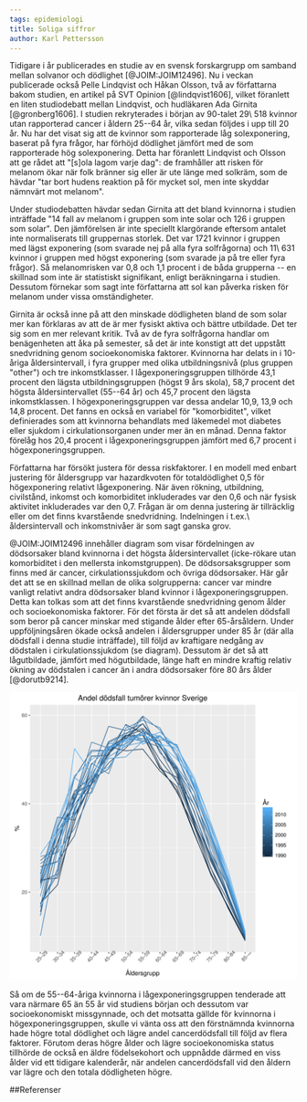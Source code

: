```yaml
---
tags: epidemiologi
title: Soliga siffror
author: Karl Pettersson
---
```


Tidigare i år publicerades en studie av en svensk forskargrupp om samband mellan solvanor och dödlighet [@JOIM:JOIM12496]. Nu i veckan publicerade också Pelle Lindqvist och Håkan Olsson, två av författarna bakom studien, en artikel på SVT Opinion [@lindqvist1606], vilket föranlett en liten studiodebatt mellan Lindqvist, och hudläkaren Ada Girnita [@gronberg1606]. I studien rekryterades i början av 90-talet 29\ 518 kvinnor utan rapporterad cancer i åldern 25--64 år, vilka sedan följdes i upp till 20 år. Nu har det visat sig att de kvinnor som rapporterade låg solexponering, baserat på fyra frågor, har förhöjd dödlighet jämfört med de som rapporterade hög solexponering. Detta har föranlett Lindqvist och Olsson att ge rådet att "[s]ola lagom varje dag": de framhåller att risken för melanom ökar när folk bränner sig eller är ute länge med solkräm, som de hävdar "tar bort hudens reaktion på för mycket sol, men inte skyddar nämnvärt mot melanom".

Under studiodebatten hävdar sedan Girnita att det bland kvinnorna i studien inträffade "14 fall av melanom i gruppen som inte solar och 126 i gruppen som solar". Den jämförelsen är inte speciellt klargörande eftersom antalet inte normaliserats till gruppernas storlek. Det var 1721 kvinnor i gruppen med lägst exponering (som svarade nej på alla fyra solfrågorna) och 11\ 631 kvinnor i gruppen med högst exponering (som svarade ja på tre eller fyra frågor). Så melanomrisken var 0,8 och 1,1 procent i de båda grupperna -- en skillnad som inte är statistiskt signifikant, enligt beräkningarna i studien. Dessutom förnekar som sagt inte författarna att sol kan påverka risken för melanom under vissa omständigheter.

Girnita är också inne på att den minskade dödligheten bland de som solar mer kan förklaras av att de är mer fysiskt aktiva och bättre utbildade. Det ter sig som en mer relevant kritik. Två av de fyra solfrågorna handlar om benägenheten att åka på semester, så det är inte konstigt att det uppstått snedvridning genom socioekonomiska faktorer. Kvinnorna har delats in i 10-åriga åldersintervall, i fyra grupper med olika utbildningsnivå (plus gruppen "other") och tre inkomstklasser. I lågexponeringsgruppen tillhörde 43,1 procent den lägsta utbildningsgruppen (högst 9 års skola), 58,7 procent det högsta åldersintervallet (55--64 år) och 45,7 procent den lägsta inkomstklassen. I högexponeringsgruppen var dessa andelar 10,9, 13,9 och 14,8 procent. Det fanns en också en variabel för "komorbiditet", vilket definierades som att kvinnorna behandlats med läkemedel mot diabetes eller sjukdom i cirkulationsorganen under mer än en månad. Denna faktor förelåg hos 20,4 procent i lågexponeringsgruppen jämfört med 6,7 procent i högexponeringsgruppen.

Författarna har försökt justera för dessa riskfaktorer. I en modell med enbart justering för åldersgrupp var hazardkvoten för totaldödlighet 0,5 för högexponering relativt lågexponering. När även rökning, utbildning, civilstånd, inkomst och komorbiditet inkluderades var den 0,6 och när fysisk aktivitet inkluderades var den 0,7. Frågan är om denna justering är tillräcklig eller om det finns kvarstående snedvridning. Indelningen i t.ex.\ åldersintervall och inkomstnivåer är som sagt ganska grov.

@JOIM:JOIM12496 innehåller diagram som visar fördelningen av dödsorsaker bland kvinnorna i det högsta åldersintervallet (icke-rökare utan komorbiditet i den mellersta inkomstgruppen). De dödsorsaksgrupper som finns med är cancer, cirkulationssjukdom och övriga dödsorsaker. Här går det att se en skillnad mellan de olika solgrupperna: cancer var mindre vanligt relativt andra dödsorsaker bland kvinnor i lågexponeringsgruppen. Detta kan tolkas som att det finns kvarstående snedvridning genom ålder och socioekonomiska faktorer. För det första är det så att andelen dödsfall som beror på cancer minskar med stigande ålder efter 65-årsåldern. Under uppföljningsåren ökade också andelen i åldersgrupper under 85 år (där alla dödsfall i denna studie inträffade), till följd av kraftigare nedgång av dödstalen i cirkulationssjukdom (se diagram). Dessutom är det så att lågutbildade, jämfört med högutbildade, länge haft en mindre kraftig relativ ökning av dödstalen i cancer än i andra dödsorsaker före 80 års ålder [@dorutb9214].

![Andelen dödsfall i tumörer i olika åldersgrupper bland svenska kvinnor 1990--2013. Diagrammet är genererat med @rproj utifrån data tillgängliga via @whomort.](../images/KvSvTumPerc9013.svg)

Så om de 55--64-åriga kvinnorna i lågexponeringsgruppen tenderade att vara närmare 65 än 55 år vid studiens början och dessutom var socioekonomiskt missgynnade, och det motsatta gällde för kvinnorna i högexponeringsgruppen, skulle vi vänta oss att den förstnämnda kvinnorna hade högre total dödlighet och lägre andel cancerdödsfall till följd av flera faktorer. Förutom deras högre ålder och lägre socioekonomiska status tillhörde de också en äldre födelsekohort och uppnådde därmed en viss ålder vid ett tidigare kalenderår, när andelen cancerdödsfall vid den åldern var lägre och den totala dödligheten högre.

##Referenser
